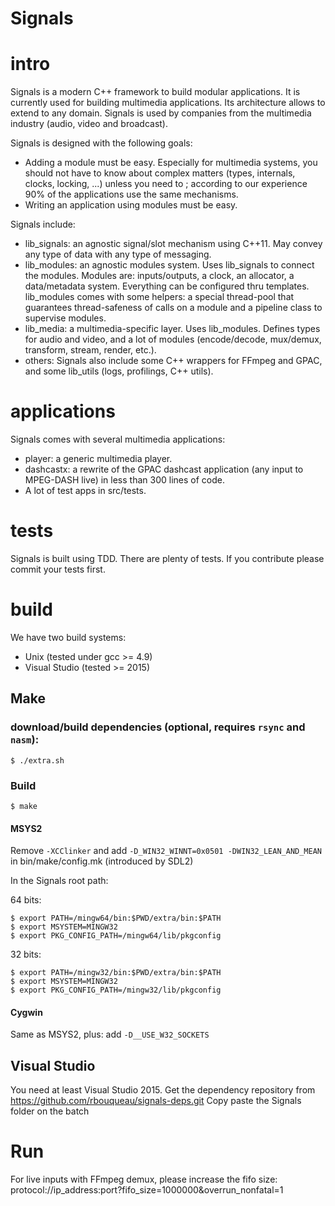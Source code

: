 Signals
=======

# intro

Signals is a modern C++ framework to build modular applications. It is currently used for building multimedia applications. Its architecture allows to extend to any domain. Signals is used by companies from the multimedia industry (audio, video and broadcast).

Signals is designed with the following goals:
 - Adding a module must be easy. Especially for multimedia systems, you should not have to know about complex matters (types, internals, clocks, locking, ...) unless you need to ; according to our experience 90% of the applications use the same mechanisms.
 - Writing an application using modules must be easy.

Signals include:
 - lib_signals: an agnostic signal/slot mechanism using C++11. May convey any type of data with any type of messaging.
 - lib_modules: an agnostic modules system. Uses lib_signals to connect the modules.  Modules are: inputs/outputs, a clock, an allocator, a data/metadata system. Everything can be configured thru templates. lib_modules comes with some helpers: a special thread-pool that guarantees thread-safeness of calls on a module and a pipeline class to supervise modules.
 - lib_media: a multimedia-specific layer. Uses lib_modules. Defines types for audio and video, and a lot of modules (encode/decode, mux/demux, transform, stream, render, etc.).
 - others: Signals also include some C++ wrappers for FFmpeg and GPAC, and some lib_utils (logs, profilings, C++ utils).

# applications

Signals comes with several multimedia applications:
 - player: a generic multimedia player.
 - dashcastx: a rewrite of the GPAC dashcast application (any input to MPEG-DASH live) in less than 300 lines of code.
 - A lot of test apps in src/tests.

# tests

Signals is built using TDD. There are plenty of tests. If you contribute please commit your tests first.

# build

We have two build systems:
 - Unix (tested under gcc >= 4.9)
 - Visual Studio (tested >= 2015)

## Make
 
### download/build dependencies (optional, requires ```rsync``` and ```nasm```):
```
$ ./extra.sh
```

### Build
```
$ make
```

#### MSYS2
Remove ```-XCClinker``` and add ```-D_WIN32_WINNT=0x0501 -DWIN32_LEAN_AND_MEAN``` in bin/make/config.mk (introduced by SDL2)

In the Signals root path:
  
  64 bits:
  ```
  $ export PATH=/mingw64/bin:$PWD/extra/bin:$PATH
  $ export MSYSTEM=MINGW32
  $ export PKG_CONFIG_PATH=/mingw64/lib/pkgconfig
  ```
  
  32 bits:
  ```
  $ export PATH=/mingw32/bin:$PWD/extra/bin:$PATH
  $ export MSYSTEM=MINGW32
  $ export PKG_CONFIG_PATH=/mingw32/lib/pkgconfig
  ```

#### Cygwin
Same as MSYS2, plus: add ```-D__USE_W32_SOCKETS```

## Visual Studio
You need at least Visual Studio 2015.
Get the dependency repository from https://github.com/rbouqueau/signals-deps.git
Copy paste the Signals folder on the batch

# Run

For live inputs with FFmpeg demux, please increase the fifo size: protocol://ip_address:port?fifo_size=1000000&overrun_nonfatal=1
